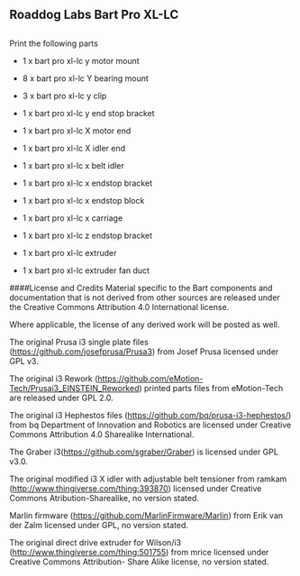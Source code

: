 ## Roaddog Labs Bart Pro XL-LC
## 

Print the following parts

* 1 x bart pro xl-lc y motor mount
* 8 x bart pro xl-lc Y bearing mount
* 3 x bart pro xl-lc y clip
* 1 x bart pro xl-lc y end stop bracket

* 1 x bart pro xl-lc X motor end
* 1 x bart pro xl-lc X idler end
* 1 x bart pro xl-lc x belt  idler  
* 1 x bart pro xl-lc x endstop bracket
* 1 x bart pro xl-lc x endstop block
* 1 x bart pro xl-lc x carriage

* 1 x bart pro xl-lc z endstop bracket
* 1 x bart pro xl-lc extruder
* 1 x bart pro xl-lc extruder fan duct




####License and Credits
Material specific to the Bart components and documentation that is not
derived from other sources are released under the Creative Commons
Attribution 4.0 International license.

Where applicable, the license of any derived work will be posted as
well.

The original Prusa i3 single plate files
(https://github.com/josefprusa/Prusa3) from Josef Prusa licensed under
GPL v3.

The original i3 Rework
(https://github.com/eMotion-Tech/Prusai3_EINSTEIN_Reworked) printed
parts files from eMotion-Tech are released under GPL 2.0.

The original i3 Hephestos files
(https://github.com/bq/prusa-i3-hephestos/) from bq Department of
Innovation and Robotics are licensed under Creative Commons Attribution
4.0 Sharealike International.

The Graber i3(https://github.com/sgraber/Graber) is licensed under GPL
v3.0.

The original modified i3 X idler with adjustable belt tensioner from
ramkam (http://www.thingiverse.com/thing:393870) licensed under Creative
Commons Atribution-Sharealike, no version stated.

Marlin firmware (https://github.com/MarlinFirmware/Marlin) from Erik van
der Zalm licensed under GPL, no version stated.


The original direct drive extruder for Wilson/i3
(http://www.thingiverse.com/thing:501755) from mrice licensed under
Creative Commons Attribution- Share Alike license, no version stated.
